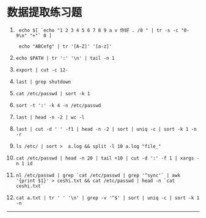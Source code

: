 # 数据提取练习题

1. `` echo $[ `echo "1 2 3 4 5 6 7 8 9 a v 你好 . /8 " | tr -s -c "0-9\n" "+"` 0 ]`` 

   `` echo "ABCefg" | tr '[A-Z]' '[a-z]'``

2. ``echo $PATH | tr ':' '\n' | tail -n 1``

3. ``export | cut -c 12-``

4. ``last | grep shutdown``

5. ``cat /etc/passwd | sort -k 1``

6. ``sort -t ':' -k 4 -n /etc/passwd``

7. ``last | head -n -2 | wc -l``

8. ``last | cut -d ' ' -f1 | head -n -2 | sort | uniq -c | sort -k 1 -n -r``

9. ``ls /etc/ | sort >  a.log && split -l 10 a.log "file_"``

10. ``cat /etc/passwd | head -n 20 | tail +10 | cut -d ':' -f 1 | xargs -n 1 id``

11. ``nl /etc/passwd | grep `cat /etc/passwd | grep '^sync'` | awk '{print $1}' > ceshi.txt && cat /etc/passwd | head -n `cat ceshi.txt` ``

12. ``cat a.txt | tr ' ' '\n' | grep -v '^$' | sort | uniq -c | sort -k 1 -n``

***



